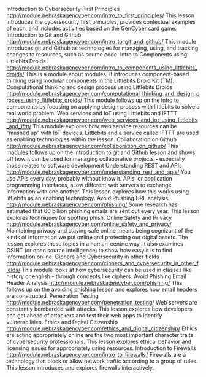 <!-- tab separated syntax: title (required)	 link_to_module_root (required)	 short description (optional)  -->
Introduction to Cybersecurity First Principles	http://module.nebraskagencyber.com/intro_to_first_principles/	This lesson introduces the cybersecurity first principles, provides contextual examples of each, and includes activities based on the GenCyber card game.
Introduction to Git and Github	http://module.nebraskagencyber.com/intro_to_git_and_github/	This module introduces git and Github as technologies for managing, using, and tracking changes to resources, such as source code.
Intro to Components using Littlebits Droids	http://module.nebraskagencyber.com/intro_to_components_using_littlebits_droids/	This is a module about modules. It introduces component-based thinking using modular components in the Littlebits Droid Kit (TM).
Computational thinking and design process using Littlebits Droids	http://module.nebraskagencyber.com/computational_thinking_and_design_process_using_littlebits_droids/	This module follows up on the intro to components by focusing on applying design process with littlebits to solve a real world problem.
Web services and IoT using Littlebits and IFTTT	http://module.nebraskagencyber.com/web_services_and_iot_using_littlebits_and_ifttt/	This module explores how web service resources can be "mashed up" with IoT devices. Littlebits and a service called IFTTT are used as enabling technologies within the lesson.
Collaboration on Github	http://module.nebraskagencyber.com/collaboration_on_github/	This modules follows up on the introduction to git and Github lesson and shows off how it can be used for managing collaborative projects - especially those related to software development
Understanding REST and APIs	http://module.nebraskagencyber.com/understanding_rest_and_apis/	You use APIs every day, probably without know it. APIs, or application programming interfaces, allow different web servers to exchange information with one another. This lesson explores how this works using littlebits as an enabling technology.
Avoid Phishing URL analysis	http://module.nebraskagencyber.com/phishing/	Some research has estimated that 60 billion phishing emails are sent out every year. This lesson explores techniques for spotting phish.
Online Safety and Privacy	http://module.nebraskagencyber.com/online_safety_and_privacy/	Maintaining privacy and staying safe online means being cognizant of the kinds of information we put online and protecting our digital assets. The lesson explores these topics in a human-centric way. It also examines OSINT (or open source intelligence) to show how easy it is to find information online.
Ciphers and Cybersecurity in other fields	http://module.nebraskagencyber.com/ciphers_and_cybersecurity_in_other_fields/	This module looks at how cybersecurity can be used in classes like history or english - through concepts like ciphers.
Avoid Phishing Email Header Analysis	http://module.nebraskagencyber.com/phishing/	This follows up on the avoiding phishing lesson and explores how email headers are constructed.
Penetration Testing	http://module.nebraskagencyber.com/penetration_testing/	Web servers are constantly bombarded with attacks. This lesson explores how developers can get ahead of attackers and test their web apps to identify vulnerabilities.
Ethics and Digital Citizenship	http://module.nebraskagencyber.com/ethics_and_digital_citizenship/	Ethics are acting appropriately online are the two most important character traits of cybersecurity professionals. This lesson explores ethical behavior and licensing issues for appropriately using resources.
Introduction to Firewalls	http://module.nebraskagencyber.com/intro_to_firewalls/	Firewalls are a technology that block or allow network traffic according to a group of rules. This lesson introduces and explores firewalls interactively.
